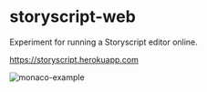 storyscript-web
================

Experiment for running a Storyscript editor online.

https://storyscript.herokuapp.com

![monaco-example](https://user-images.githubusercontent.com/4370550/55521112-9d376780-567f-11e9-9620-3f4666950576.gif)
